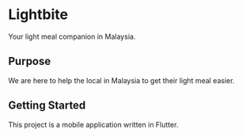 # Lightbite

Your light meal companion in Malaysia.

## Purpose

We are here to help the local in Malaysia to get their light meal easier.

## Getting Started

This project is a mobile application written in Flutter.

